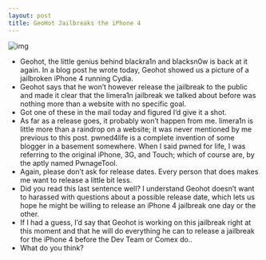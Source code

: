 ```yaml
---
layout: post
title: GeoHot Jailbreaks the iPhone 4
---
```

![img](http://media.idownloadblog.com/wp-content/uploads/2010/07/Geohot-iPhone-4-Jailbreak.png)
* Geohot, the little genius behind blackra1n and blacksn0w is back at it again. In a blog post he wrote today, Geohot showed us a picture of a jailbroken iPhone 4 running Cydia.
* Geohot says that he won’t however release the jailbreak to the public and made it clear that the limera1n jailbreak we talked about before was nothing more than a website with no specific goal.
* Got one of these in the mail today and figured I’d give it a shot.
* As far as a release goes, it probably won’t happen from me. limera1n is little more than a raindrop on a website; it was never mentioned by me previous to this post. pwned4life is a complete invention of some blogger in a basement somewhere. When I said pwned for life, I was referring to the original iPhone, 3G, and Touch; which of course are, by the aptly named PwnageTool.
* Again, please don’t ask for release dates. Every person that does makes me want to release a little bit less.
* Did you read this last sentence well? I understand Geohot doesn’t want to harassed with questions about a possible release date, which lets us hope he might be willing to release an iPhone 4 jailbreak one day or the other.
* If I had a guess, I’d say that Geohot is working on this jailbreak right at this moment and that he will do everything he can to release a jailbreak for the iPhone 4 before the Dev Team or Comex do..
* What do you think?

